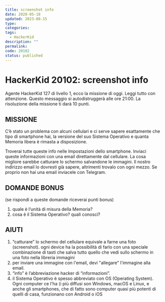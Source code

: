 ```yaml
---
title: screenshot info
date: 2020-05-18
updated: 2023-08-15
type: 
categories: 
tags:
  - HackerKid
description: ""
permalink: 
code: 20102
status: published
---
```

# HackerKid 20102: screenshot info

Agente HackerKid 127 di livello 1, ecco la missione di oggi. Leggi tutto con attenzione. Questo messaggio si autodistruggerà alle ore 21:00. La risoluzione della missione ti darà 10 punti.

## MISSIONE

C’è stato un problema con alcuni cellulari e ci serve sapere esattamente che tipo di smartphone hai, la versione del suo Sistema Operativo e quanta Memoria libera è rimasta a disposizione. 

Troverai tutte queste info nelle Impostazioni dello smartphone.
Inviaci queste informazioni con una email direttamente dal cellulare. La cosa migliore sarebbe catturare lo schermo salvandone le immagini.
Il nostro indirizzo email lo dovresti già sapere, altrimenti trovalo con ogni mezzo. 
Se proprio non hai una email inviacele con Telegram. 

## DOMANDE BONUS
(se rispondi a queste domande riceverai punti bonus)
1. quale è l’unità di misura della Memoria?
2. cosa è il Sistema Operativo? quali conosci?

## AIUTI
1. “catturare” lo schermo del cellulare equivale a farne una foto (screenshot). ogni device ha la possibilità di farlo con una speciale combinazione di tasti che salva tutto quello che vedi sullo schermo in una foto nella libreria immagini
2. per inviare una immagine con l'email, devi "allegare" l'immagine alla email.
3. “info” è l’abbreviazione hacker di “informazioni”. 
4. il Sistema Operativo è spesso abbreviato con OS (Operating System). Ogni computer ce l'ha (i più diffusi son Windows, macOS e Linux, e anche gli smartphones, che di fatto sono computer quasi più potenti di quelli di casa, funzionano con Android o iOS
